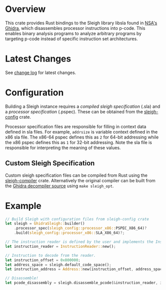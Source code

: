 # Overview

This crate provides Rust bindings to the Sleigh library libsla found in [NSA's Ghidra](https://github.com/NationalSecurityAgency/ghidra),
which disassembles processor instructions into p-code. This enables binary analysis programs to
analyze arbitrary programs by targeting p-code instead of specific instruction set architectures.

# Latest Changes

See [change log](./CHANGELOG.md) for latest changes.

# Configuration

Building a Sleigh instance requires a _compiled sleigh specification_ (.sla) and a
_processor specification_ (.pspec). These can be obtained from the
[sleigh-config](https://crates.io/crates/sleigh-config) crate.

Processor specification files are responsible for filling in context data defined in sla files. For
example, `addrsize` is variable context defined in the x86 sla file. The x86-64 pspec defines this
as `2` for 64-bit addressing while the x86 pspec defines this as `1` for 32-bit addressing. Note the
sla file is responsible for interpreting the meaning of these values.

## Custom Sleigh Specification

Custom sleigh specification files can be compiled from Rust using the
[sleigh-compiler](https://crates.io/crates/sleigh-compiler) crate. Alternatively the original
compiler can be built from the
[Ghidra decompiler source](https://github.com/NationalSecurityAgency/ghidra/blob/stable/Ghidra/Features/Decompiler/src/decompile/cpp)
using `make sleigh_opt`.

# Example

```rust
// Build Sleigh with configuration files from sleigh-config crate
let sleigh = GhidraSleigh::builder()
    .processor_spec(sleigh_config::processor_x86::PSPEC_X86_64)?
    .build(sleigh_config::processor_x86::SLA_X86_64)?;

// The instruction reader is defined by the user and implements the InstructionLoader trait.
let instruction_reader = InstructionReader::new();

// Instruction to decode from the reader.
let instruction_offset = 0x800000;
let address_space = sleigh.default_code_space();
let instruction_address = Address::new(instruction_offset, address_space);

// Disassemble!
let pcode_disassembly = sleigh.disassemble_pcode(&instruction_reader, instruction_address)?;
```
